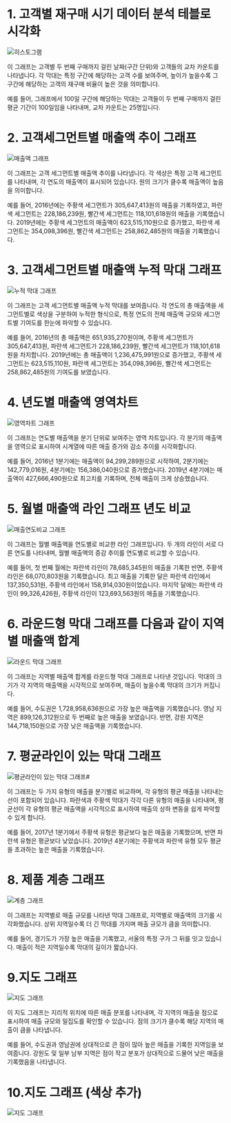 # 1. 고객별 재구매 시기 데이터 분석 테블로 시각화

![히스토그램](히스토그램..png)


이 그래프는 고객별 두 번째 구매까지 걸린 날짜(구간 단위)와 고객들의 교차 카운트를 나타냅니다. 각 막대는 특정 구간에 해당하는 고객 수를 보여주며, 높이가 높을수록 그 구간에 해당하는 고객의 재구매 비율이 높은 것을 의미합니다. 

예를 들어, 그래프에서 100일 구간에 해당하는 막대는 고객들이 두 번째 구매까지 걸린 평균 기간이 100일임을 나타내며, 교차 카운트는 25명입니다.

# 2. 고객세그먼트별 매출액 추이 그래프

![매출액 그래프](추이.png)



이 그래프는 고객 세그먼트별 매출액 추이를 나타냅니다. 각 색상은 특정 고객 세그먼트를 나타내며, 각 연도의 매출액이 표시되어 있습니다. 원의 크기가 클수록 매출액이 높음을 의미합니다.

예를 들어, 2016년에는 주황색 세그먼트가 305,647,413원의 매출을 기록하였고, 파란색 세그먼트는 228,186,239원, 빨간색 세그먼트는 118,101,618원의 매출을 기록했습니다.
2019년에는 주황색 세그먼트의 매출액이 623,515,110원으로 증가했고, 파란색 세그먼트는 354,098,396원, 빨간색 세그먼트는 258,862,485원의 매출을 기록했습니다.


# 3. 고객세그먼트별 매출액 누적 막대 그래프

![누적 막대 그래프](누적막대차트.png)



이 그래프는 고객 세그먼트별 매출액 누적 막대를 보여줍니다. 각 연도의 총 매출액을 세그먼트별로 색상을 구분하여 누적한 형식으로, 특정 연도의 전체 매출액 규모와 세그먼트별 기여도를 한눈에 파악할 수 있습니다.

예를 들어, 2016년의 총 매출액은 651,935,270원이며, 주황색 세그먼트가 305,647,413원, 파란색 세그먼트가 228,186,239원, 빨간색 세그먼트가 118,101,618원을 차지합니다.
2019년에는 총 매출액이 1,236,475,991원으로 증가했고, 주황색 세그먼트는 623,515,110원, 파란색 세그먼트는 354,098,396원, 빨간색 세그먼트는 258,862,485원의 기여도를 보였습니다.


# 4. 년도별 매출액 영역차트

![영역차트 그래프](합계매출영역차트.png)


이 그래프는 연도별 매출액을 분기 단위로 보여주는 영역 차트입니다. 각 분기의 매출액을 영역으로 표시하여 시계열에 따른 매출 증가와 감소 추이를 시각화합니다.

예를 들어, 2016년 1분기에는 매출액이 94,299,289원으로 시작하여, 2분기에는 142,779,016원, 4분기에는 156,386,040원으로 증가했습니다.
2019년 4분기에는 매출액이 427,666,490원으로 최고치를 기록하며, 전체 매출이 크게 상승했습니다.


# 5. 월별 매출액 라인 그래프 년도 비교 

![매출연도비교 그래프](매출연도비교.png)


이 그래프는 월별 매출액을 연도별로 비교한 라인 그래프입니다. 두 개의 라인이 서로 다른 연도를 나타내며, 월별 매출액의 증감 추이를 연도별로 비교할 수 있습니다.

예를 들어, 첫 번째 월에는 파란색 라인이 78,685,345원의 매출을 기록한 반면, 주황색 라인은 68,070,803원을 기록했습니다.
최고 매출을 기록한 달은 파란색 라인에서 137,350,531원, 주황색 라인에서 158,914,030원이었습니다.
마지막 달에는 파란색 라인이 99,326,426원, 주황색 라인이 123,693,563원의 매출을 기록했습니다.


# 6. 라운드형 막대 그래프를  다음과 같이 지역별 매출액 합계

![라운드 막대 그래프](물방울2.png)

이 그래프는 지역별 매출액 합계를 라운드형 막대 그래프로 나타낸 것입니다. 막대의 크기가 각 지역의 매출액을 시각적으로 보여주며, 매출이 높을수록 막대의 크기가 커집니다.

예를 들어, 수도권은 1,728,958,636원으로 가장 높은 매출액을 기록했습니다. 영남 지역은 899,126,312원으로 두 번째로 높은 매출을 보였습니다.
반면, 강원 지역은 144,718,150원으로 가장 낮은 매출액을 기록했습니다.


# 7. 평균라인이 있는 막대 그래프

![평균라인이 있는 막대 그래프](평균.png)# 

이 그래프는 두 가지 유형의 매출을 분기별로 비교하며, 각 유형의 평균 매출을 나타내는 선이 포함되어 있습니다. 파란색과 주황색 막대가 각각 다른 유형의 매출을 나타내며, 평균선이 각 유형의 평균 매출액을 시각적으로 표시하여 매출의 상하 변동을 쉽게 파악할 수 있게 합니다.

예를 들어, 2017년 1분기에서 주황색 유형은 평균보다 높은 매출을 기록했으며, 반면 파란색 유형은 평균보다 낮았습니다.
2019년 4분기에는 주황색과 파란색 유형 모두 평균을 초과하는 높은 매출을 기록했습니다.


# 8. 제품 계층 그래프

![계층 그래프](지역계층그래프.png)


이 그래프는 지역별로 매출 규모를 나타낸 막대 그래프로, 지역별로 매출액의 크기를 시각화했습니다. 상위 지역일수록 더 긴 막대를 가지며 매출 규모가 큼을 의미합니다.

예를 들어, 경기도가 가장 높은 매출을 기록했고, 서울의 특정 구가 그 뒤를 잇고 있습니다.
매출이 적은 지역일수록 막대의 길이가 짧습니다.


# 9.지도 그래프

![지도 그래프](지도그래프.png)


이 지도 그래프는 지리적 위치에 따른 매출 분포를 나타내며, 각 지역의 매출을 점으로 표시하여 매출 규모와 밀집도를 확인할 수 있습니다. 점의 크기가 클수록 해당 지역의 매출이 큼을 나타냅니다.

예를 들어, 수도권과 영남권에 상대적으로 큰 점이 많아 높은 매출을 기록한 지역임을 보여줍니다.
강원도 및 일부 남부 지역은 점이 작고 분포가 상대적으로 드물어 낮은 매출을 기록했음을 나타냅니다.

# 10.지도 그래프 (색상 추가)

![지도 그래프](지도그래프2.png)


